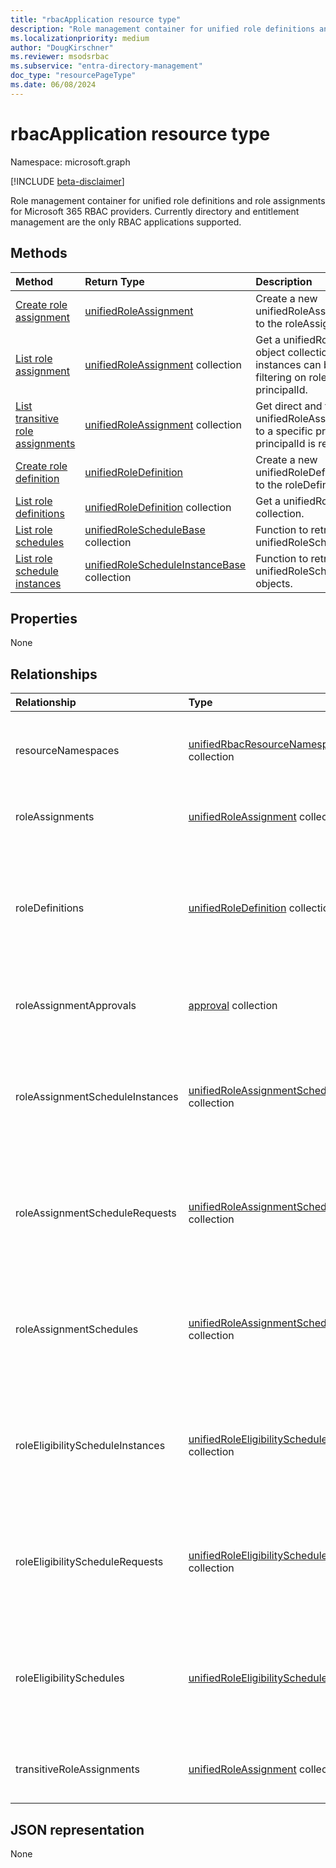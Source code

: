 ```yaml
---
title: "rbacApplication resource type"
description: "Role management container for unified role definitions and role assignments for Microsoft 365 RBAC providers."
ms.localizationpriority: medium
author: "DougKirschner"
ms.reviewer: msodsrbac
ms.subservice: "entra-directory-management"
doc_type: "resourcePageType"
ms.date: 06/08/2024
---
```


# rbacApplication resource type

Namespace: microsoft.graph

[!INCLUDE [beta-disclaimer](../../includes/beta-disclaimer.md)]

Role management container for unified role definitions and role assignments for Microsoft 365 RBAC providers. Currently directory and entitlement management are the only RBAC applications supported.

## Methods

| Method       | Return Type | Description |
|:-------------|:------------|:------------|
| [Create role assignment](../api/rbacapplication-post-roleassignments.md) | [unifiedRoleAssignment](unifiedroleassignment.md) | Create a new unifiedRoleAssignment by posting to the roleAssignments collection. |
| [List role assignment](../api/rbacapplication-list-roleassignments.md) | [unifiedRoleAssignment](unifiedroleassignment.md) collection | Get a unifiedRoleAssignment object collection. Only specific instances can be queried, by filtering on roleDefitionId or principalId. |
| [List transitive role assignments](../api/rbacapplication-list-transitiveroleassignments.md) | [unifiedRoleAssignment](unifiedroleassignment.md) collection | Get direct and transitive unifiedRoleAssignments assigned to a specific principal. Specifying principalId is required. |
| [Create role definition](../api/rbacapplication-post-roledefinitions.md) | [unifiedRoleDefinition](unifiedroledefinition.md) | Create a new unifiedRoleDefinition by posting to the roleDefinitions collection. |
| [List role definitions](../api/rbacapplication-list-roledefinitions.md) | [unifiedRoleDefinition](unifiedroledefinition.md) collection | Get a unifiedRoleDefinition object collection. |
| [List role schedules](../api/rbacapplication-roleschedules.md) | [unifiedRoleScheduleBase](unifiedroleschedulebase.md) collection | Function to retrieve a collection of unifiedRoleScheduleBase objects. |
| [List role schedule instances](../api/rbacapplication-rolescheduleinstances.md) | [unifiedRoleScheduleInstanceBase](unifiedrolescheduleinstancebase.md) collection | Function to retrieve a collection of unifiedRoleScheduleInstanceBase objects.  |

## Properties

None

## Relationships
|Relationship|Type|Description|
|:---|:---|:---|
|resourceNamespaces|[unifiedRbacResourceNamespace](../resources/unifiedrbacresourcenamespace.md) collection|Resource that represents a collection of related actions.|
|roleAssignments|[unifiedRoleAssignment](../resources/unifiedroleassignment.md) collection| Resource to grant access to users or groups. |
|roleDefinitions|[unifiedRoleDefinition](../resources/unifiedroledefinition.md) collection| Resource representing the roles allowed by RBAC providers and the permissions assigned to the roles. |
|roleAssignmentApprovals|[approval](../resources/approval.md) collection| Decisions associated with a role assignment approval.|
|roleAssignmentScheduleInstances|[unifiedRoleAssignmentScheduleInstance](../resources/unifiedroleassignmentscheduleinstance.md) collection| Instances for active role assignments through Microsoft Entra Privileged Identity Management.  |
|roleAssignmentScheduleRequests|[unifiedRoleAssignmentScheduleRequest](../resources/unifiedroleassignmentschedulerequest.md) collection| Requests for active role assignments through Microsoft Entra Privileged Identity Management. |
|roleAssignmentSchedules|[unifiedRoleAssignmentSchedule](../resources/unifiedRoleAssignmentSchedule.md) collection| Schedule for active role assignments through Microsoft Entra Privileged Identity Management. |
|roleEligibilityScheduleInstances|[unifiedRoleEligibilityScheduleInstance](../resources/unifiedRoleEligibilityScheduleInstance.md) collection| Instances of eligible role assignments through Microsoft Entra Privileged Identity Management. |
|roleEligibilityScheduleRequests|[unifiedRoleEligibilityScheduleRequest](../resources/unifiedRoleEligibilityScheduleRequest.md) collection| Requests for eligible role assignments through Microsoft Entra Privileged Identity Management. |
|roleEligibilitySchedules|[unifiedRoleEligibilitySchedule](../resources/unifiedRoleEligibilitySchedule.md) collection| Schedule for eligible role assignments through Microsoft Entra Privileged Identity Management. |
|transitiveRoleAssignments|[unifiedRoleAssignment](../resources/unifiedroleassignment.md) collection| Resource to grant access to users or groups that are transitive. |


## JSON representation

None

<!-- uuid: 16cd6b66-4b1a-43a1-adaf-3a886856ed98
2019-02-04 14:57:30 UTC -->
<!-- {
  "type": "#page.annotation",
  "description": "rbacApplication resource",
  "keywords": "",
  "section": "documentation",
  "tocPath": ""
}-->
